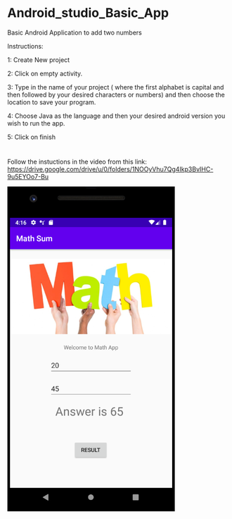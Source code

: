 # Android_studio_Basic_App
Basic Android Application to add two numbers

Instructions:

1: Create New project

2: Click on empty activity.

3: Type in the name of your project ( where the first alphabet is capital and then followed by your desired characters or numbers) and then choose the location to save your program.

4: Choose Java as the language and then your desired android version you wish to run the app.

5: Click on finish

#

Follow the instuctions in the video from this link:
https://drive.google.com/drive/u/0/folders/1NOOyVhu7Qg4Ikp3BvIHC-9u5EYOo7-Bu


![](https://github.com/balasubramaniansanjana/Android_studio_Basic_App/blob/master/app/src/main/res/drawable/Screen.PNG)
